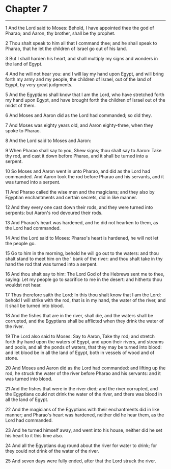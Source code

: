# Chapter 7

***

1 And the Lord said to Moses: Behold, I have appointed thee the god of Pharao; and Aaron, thy brother, shall be thy prophet.

2 Thou shalt speak to him all that I command thee; and he shall speak to Pharao, that he let the children of Israel go out of his land.

3 But I shall harden his heart, and shall multiply my signs and wonders in the land of Egypt.

4 And he will not hear you: and I will lay my hand upon Egypt, and will bring forth my army and my people, the children of Israel, out of the land of Egypt, by very great judgments.

5 And the Egyptians shall know that I am the Lord, who have stretched forth my hand upon Egypt, and have brought forth the children of Israel out of the midst of them.

6 And Moses and Aaron did as the Lord had commanded; so did they.

7 And Moses was eighty years old, and Aaron eighty-three, when they spoke to Pharao.

8 And the Lord said to Moses and Aaron:

9 When Pharao shall say to you, Shew signs; thou shalt say to Aaron: Take thy rod, and cast it down before Pharao, and it shall be turned into a serpent.

10 So Moses and Aaron went in unto Pharao, and did as the Lord had commanded. And Aaron took the rod before Pharao and his servants, and it was turned into a serpent.

11 And Pharao called the wise men and the magicians; and they also by Egyptian enchantments and certain secrets, did in like manner.

12 And they every one cast down their rods, and they were turned into serpents: but Aaron's rod devoured their rods.

13 And Pharao's heart was hardened, and he did not hearken to them, as the Lord had commanded.

14 And the Lord said to Moses: Pharao's heart is hardened, he will not let the people go.

15 Go to him in the morning, behold he will go out to the waters: and thou shalt stand to meet him on the ' bank of the river: and thou shalt take in thy hand the rod that was turned into a serpent.

16 And thou shalt say to him: The Lord God of the Hebrews sent me to thee, saying: Let my people go to sacrifice to me in the desert: and hitherto thou wouldst not hear.

17 Thus therefore saith the Lord: In this thou shalt know that I am the Lord: behold I will strike with the rod, that is in my hand, the water of the river, and it shall be turned into blood.

18 And the fishes that are in the river, shall die, and the waters shall be corrupted, and the Egyptians shall be afflicted when they drink the water of the river.

19 The Lord also said to Moses: Say to Aaron, Take thy rod; and stretch forth thy hand upon the waters of Egypt, and upon their rivers, and streams and pools, and all the ponds of waters, that they may be turned into blood: and let blood be in all the land of Egypt, both in vessels of wood and of stone.

20 And Moses and Aaron did as the Lord had commanded: and lifting up the rod, he struck the water of the river before Pharao and his servants: and it was turned into blood.

21 And the fishes that were in the river died; and the river corrupted, and the Egyptians could not drink the water of the river, and there was blood in all the land of Egypt.

22 And the magicians of the Egyptians with their enchantments did in like manner; and Pharao's heart was hardened, neither did he hear them, as the Lord had commanded.

23 And he turned himself away, and went into his house, neither did he set his heart to it this time also.

24 And all the Egyptians dug round about the river for water to drink; for they could not drink of the water of the river.

25 And seven days were fully ended, after that the Lord struck the river.

